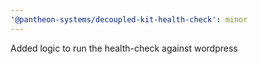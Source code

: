 ```yaml
---
'@pantheon-systems/decoupled-kit-health-check': minor
---
```


Added logic to run the health-check against wordpress
